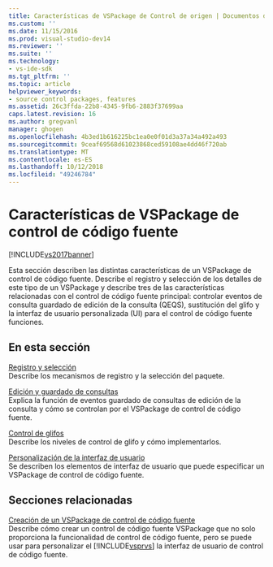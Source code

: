 ```yaml
---
title: Características de VSPackage de Control de origen | Documentos de Microsoft
ms.custom: ''
ms.date: 11/15/2016
ms.prod: visual-studio-dev14
ms.reviewer: ''
ms.suite: ''
ms.technology:
- vs-ide-sdk
ms.tgt_pltfrm: ''
ms.topic: article
helpviewer_keywords:
- source control packages, features
ms.assetid: 26c3ffda-22b8-4345-9fb6-2883f37699aa
caps.latest.revision: 16
ms.author: gregvanl
manager: ghogen
ms.openlocfilehash: 4b3ed1b616225bc1ea0e0f01d3a37a34a492a493
ms.sourcegitcommit: 9ceaf69568d61023868ced59108ae4dd46f720ab
ms.translationtype: MT
ms.contentlocale: es-ES
ms.lasthandoff: 10/12/2018
ms.locfileid: "49246784"
---
```

# <a name="source-control-vspackage-features"></a>Características de VSPackage de control de código fuente
[!INCLUDE[vs2017banner](../../includes/vs2017banner.md)]

Esta sección describen las distintas características de un VSPackage de control de código fuente. Describe el registro y selección de los detalles de este tipo de un VSPackage y describe tres de las características relacionadas con el control de código fuente principal: controlar eventos de consulta guardado de edición de la consulta (QEQS), sustitución del glifo y la interfaz de usuario personalizada (UI) para el control de código fuente funciones.  
  
## <a name="in-this-section"></a>En esta sección  
 [Registro y selección](../../extensibility/internals/registration-and-selection-source-control-vspackage.md)  
 Describe los mecanismos de registro y la selección del paquete.  
  
 [Edición y guardado de consultas](../../extensibility/internals/query-edit-query-save-source-control-vspackage.md)  
 Explica la función de eventos guardado de consultas de edición de la consulta y cómo se controlan por el VSPackage de control de código fuente.  
  
 [Control de glifos](../../extensibility/internals/glyph-control-source-control-vspackage.md)  
 Describe los niveles de control de glifo y cómo implementarlos.  
  
 [Personalización de la interfaz de usuario](../../extensibility/internals/custom-user-interface-source-control-vspackage.md)  
 Se describen los elementos de interfaz de usuario que puede especificar un VSPackage de control de código fuente.  
  
## <a name="related-sections"></a>Secciones relacionadas  
 [Creación de un VSPackage de control de código fuente](../../extensibility/internals/creating-a-source-control-vspackage.md)  
 Describe cómo crear un control de código fuente VSPackage que no solo proporciona la funcionalidad de control de código fuente, pero se puede usar para personalizar el [!INCLUDE[vsprvs](../../includes/vsprvs-md.md)] la interfaz de usuario de control de código fuente.

